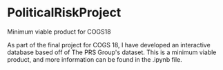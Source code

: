 # PoliticalRiskProject
Minimum viable product for COGS18

As part of the final project for COGS 18, I have developed an interactive database based off of The PRS Group's dataset. 
This is a minimum viable product, and more information can be found in the .ipynb file.

